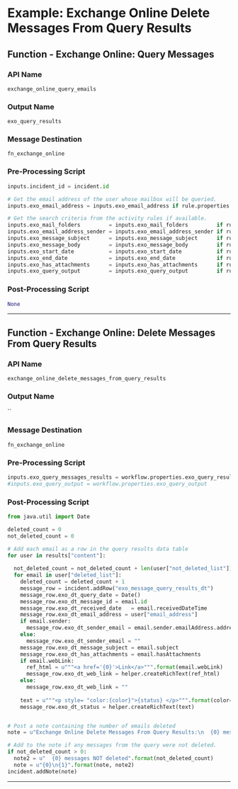 <!--
    DO NOT MANUALLY EDIT THIS FILE
    THIS FILE IS AUTOMATICALLY GENERATED WITH resilient-circuits codegen
-->

# Example: Exchange Online Delete Messages From Query Results

## Function - Exchange Online: Query Messages

### API Name
`exchange_online_query_emails`

### Output Name
`exo_query_results`

### Message Destination
`fn_exchange_online`

### Pre-Processing Script
```python
inputs.incident_id = incident.id

# Get the email address of the user whose mailbox will be queried.
inputs.exo_email_address = inputs.exo_email_address if rule.properties.exo_email_address_list is None else rule.properties.exo_email_address_list

# Get the search criteria from the activity rules if available. 
inputs.exo_mail_folders         = inputs.exo_mail_folders         if rule.properties.exo_mailfolder_id        is None else rule.properties.exo_mailfolder_id
inputs.exo_email_address_sender = inputs.exo_email_address_sender if rule.properties.exo_email_address_sender is None else rule.properties.exo_email_address_sender
inputs.exo_message_subject      = inputs.exo_message_subject      if rule.properties.exo_message_subject      is None else rule.properties.exo_message_subject
inputs.exo_message_body         = inputs.exo_message_body         if rule.properties.exo_message_body         is None else rule.properties.exo_message_body
inputs.exo_start_date           = inputs.exo_start_date           if rule.properties.exo_start_date           is None else rule.properties.exo_start_date
inputs.exo_end_date             = inputs.exo_end_date             if rule.properties.exo_end_date             is None else rule.properties.exo_end_date
inputs.exo_has_attachments      = inputs.exo_has_attachments      if rule.properties.exo_has_attachments      is None else rule.properties.exo_has_attachments
inputs.exo_query_output         = inputs.exo_query_output         if rule.properties.exo_query_output         is None else rule.properties.exo_query_output
```

### Post-Processing Script
```python
None
```

---

## Function - Exchange Online: Delete Messages From Query Results

### API Name
`exchange_online_delete_messages_from_query_results`

### Output Name
``

### Message Destination
`fn_exchange_online`

### Pre-Processing Script
```python
inputs.exo_query_messages_results = workflow.properties.exo_query_results['raw']
#inputs.exo_query_output = workflow.properties.exo_query_output
```

### Post-Processing Script
```python
from java.util import Date

deleted_count = 0
not_deleted_count = 0

# Add each email as a row in the query results data table
for user in results["content"]:
    
  not_deleted_count = not_deleted_count + len(user["not_deleted_list"])
  for email in user["deleted_list"]:
    deleted_count = deleted_count + 1
    message_row = incident.addRow("exo_message_query_results_dt")
    message_row.exo_dt_query_date = Date()
    message_row.exo_dt_message_id = email.id
    message_row.exo_dt_received_date   = email.receivedDateTime
    message_row.exo_dt_email_address = user["email_address"]
    if email.sender:
      message_row.exo_dt_sender_email = email.sender.emailAddress.address
    else:
      message_row.exo_dt_sender_email = ""
    message_row.exo_dt_message_subject = email.subject
    message_row.exo_dt_has_attachments = email.hasAttachments
    if email.webLink:
      ref_html = u"""<a href='{0}'>Link</a>""".format(email.webLink)
      message_row.exo_dt_web_link = helper.createRichText(ref_html)
    else:
      message_row.exo_dt_web_link = ""
 
    text = u"""<p style= "color:{color}">{status} </p>""".format(color="red", status="Deleted")
    message_row.exo_dt_status = helper.createRichText(text)


# Post a note containing the number of emails deleted
note = u"Exchange Online Delete Messages From Query Results:\n  {0} messages deleted".format(deleted_count)

# Add to the note if any messages from the query were not deleted.
if not_deleted_count > 0:
  note2 = u"  {0} messages NOT deleted".format(not_deleted_count)
  note = u"{0}\n{1}".format(note, note2)
incident.addNote(note)
```

---

